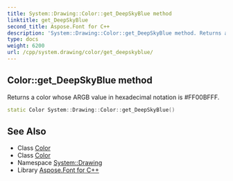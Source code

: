 ```yaml
---
title: System::Drawing::Color::get_DeepSkyBlue method
linktitle: get_DeepSkyBlue
second_title: Aspose.Font for C++
description: 'System::Drawing::Color::get_DeepSkyBlue method. Returns a color whose ARGB value in hexadecimal notation is #FF00BFFF in C++.'
type: docs
weight: 6200
url: /cpp/system.drawing/color/get_deepskyblue/
---
```

## Color::get_DeepSkyBlue method


Returns a color whose ARGB value in hexadecimal notation is #FF00BFFF.

```cpp
static Color System::Drawing::Color::get_DeepSkyBlue()
```

## See Also

* Class [Color](../)
* Class [Color](../)
* Namespace [System::Drawing](../../)
* Library [Aspose.Font for C++](../../../)
